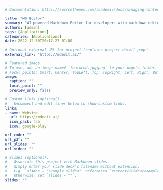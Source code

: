 ```yaml
---
# Documentation: https://sourcethemes.com/academic/docs/managing-content/

title: "MD Editor"
summary: "AI powered Markdown Editor for developers with markdown editor and renderer."
authors: [admin]
tags: [Applications]
categories: [Applications]
date: 2022-12-30T20:17:27-07:00

# Optional external URL for project (replaces project detail page).
external_link: "https://mdedit.ai/"

# Featured image
# To use, add an image named `featured.jpg/png` to your page's folder.
# Focal points: Smart, Center, TopLeft, Top, TopRight, Left, Right, BottomLeft, Bottom, BottomRight.
image:
  caption: ""
  focal_point: ""
  preview_only: false

# Custom links (optional).
#   Uncomment and edit lines below to show custom links.
links:
- name: Website
  url: https://mdedit.ai/
  icon_pack: fab
  icon: google-play

url_code: ""
url_pdf: ""
url_slides: ""
url_video: ""

# Slides (optional).
#   Associate this project with Markdown slides.
#   Simply enter your slide deck's filename without extension.
#   E.g. `slides = "example-slides"` references `content/slides/example-slides.md`.
#   Otherwise, set `slides = ""`.
slides: ""
---
```

